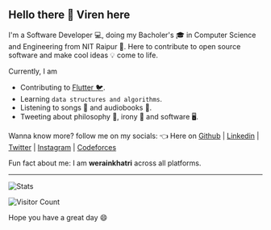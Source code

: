 ## Hello there 👋 Viren here

I'm a Software Developer 💻, doing my Bacholer's 🎓 in Computer Science and Engineering from NIT Raipur 🏫. Here to contribute to open source software and make cool ideas 💡 come to life.

Currently, I am
- Contributing to [Flutter 🐦](https://github.com/flutter/flutter).
- Learning `data structures and algorithms`.
- Listening to songs 🎵 and audiobooks 📘.
- Tweeting about philosophy 📜, irony 🧲 and software 🖥️.

Wanna know more? follow me on my socials: 👈 Here on [Github](https://gihub.com/werainkhatri) | [Linkedin](https://linkedin.com/in/werainkhatri) | [Twitter](https://twitter.com/werainkhatri) | [Instagram](https://instagram.com/werain) | [Codeforces](https://codeforces.com/profile/werainkhatri)

Fun fact about me: I am **werainkhatri** across all platforms.

<hr>

![Stats](https://github-readme-stats.vercel.app/api?username=werainkhatri&show_icons=true&hide_border=true&theme=dark)

![Visitor Count](https://profile-counter.glitch.me/werainkhatri/count.svg)

Hope you have a great day 😄
